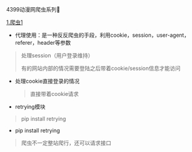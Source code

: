 4399动漫网爬虫系列🚀

[1.爬虫1](https://github.com/xuyuanyyds/4399cartoon-spider/tree/main/%E7%88%AC%E8%99%AB1)

* 代理使用：是一种反反爬虫的手段，利用cookie，session，user-agent，referer，header等参数

> 处理session（用户登录维持）
>
> 有的网站内部的情况需要登陆之后带着cookie/session信息才能访问

* 处理cookie直接登录的情况

  > 直接带着cookie请求

* retrying模块

> pip install retrying

* pip install retrying

> 爬虫不一定整站爬行，还可以请求接口
